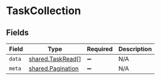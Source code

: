 # TaskCollection


## Fields

| Field                                                         | Type                                                          | Required                                                      | Description                                                   |
| ------------------------------------------------------------- | ------------------------------------------------------------- | ------------------------------------------------------------- | ------------------------------------------------------------- |
| `data`                                                        | [shared.TaskRead](../../../sdk/models/shared/taskread.md)[]   | :heavy_minus_sign:                                            | N/A                                                           |
| `meta`                                                        | [shared.Pagination](../../../sdk/models/shared/pagination.md) | :heavy_minus_sign:                                            | N/A                                                           |